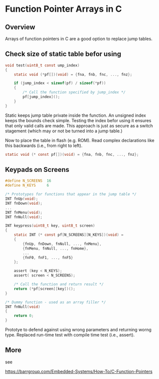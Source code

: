 # Function Pointer Arrays in C

## Overview

Arrays of function pointers in C are a good option to replace jump tables.


## Check size of static table befor using

```C
void test(uint8_t const ump_index)
{
    static void (*pf[])(void) = {fna, fnb, fnc, ..., fnz};

    if (jump_index < sizeof(pf) / sizeof(*pf))
    {
        /* Call the function specified by jump_index */
        pf[jump_index]();
    }
}
```

Static keeps jump table private inside the function. An unsigned index keeps the bounds check simple. Testing the index befor using it ensures that only valid calls are made. This approach is just as secure as a switch stagement (which may or not be turned into a jump table.)

Now to place the table in flash (e.g. ROM). Read complex declarations like this backwards (i.e., from right to left).

```C
static void (* const pf[])(void) = {fna, fnb, fnc, ..., fnz};
```


## Keypads on Screens

```C
#define N_SCREENS  16
#define N_KEYS     6

/* Prototypes for functions that appear in the jump table */
INT fnUp(void);
INT fnDown(void);
...
INT fnMenu(void);
INT fnNull(void);

INT keypress(uint8_t key, uint8_t screen)
{
    static INT (* const pf[N_SCREENS][N_KEYS])(void) = 
    {
        {fnUp, fnDown, fnNull, ..., fnMenu},
        {fnMenu, fnNull, ..., fnHome},
        ...
        {fnF0, fnF1, ..., fnF5} 
    };

    assert (key < N_KEYS);
    assert( screen < N_SCREENS);

    /* Call the function and return result */
    return (*pf[screen][key])();	
}

/* Dummy function - used as an array filler */
INT fnNull(void)
{
    return 0; 
}
```

Prototye to defend against using wrong parameters and returning worng type. Replaced run-time test with compile time test (i.e., assert).

## More

see

https://barrgroup.com/Embedded-Systems/How-To/C-Function-Pointers
